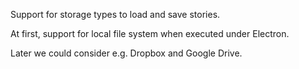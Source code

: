 Support for storage types to load and save stories.

At first, support for local file system when executed under Electron.

Later we could consider e.g. Dropbox and Google Drive.
